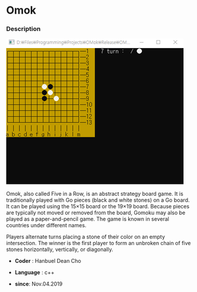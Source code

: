 # Omok
### Description

![](.\res\omok_shot.png)

Omok, also called Five in a Row, is an abstract strategy board game. It is traditionally played with Go pieces (black and white stones) on a Go board. It can be played using the 15×15 board or the 19×19 board. Because pieces are typically not moved or removed from the board, Gomoku may also be played as a paper-and-pencil game. The game is known in several countries under different names.

Players alternate turns placing a stone of their color on an empty intersection. The winner is the first player to form an unbroken chain of five stones horizontally, vertically, or diagonally.

- **Coder** : Hanbuel Dean Cho
- **Language** : c++

- **since**: Nov.04.2019

